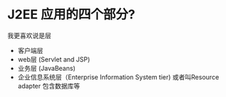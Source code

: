 # J2EE 应用的四个部分?

我更喜欢说是层

* 客户端层
* web层 (Servlet and JSP)
* 业务层 (JavaBeans)
* 企业信息系统层（Enterprise Information System tier)
或者叫Resource adapter 包含数据库等
